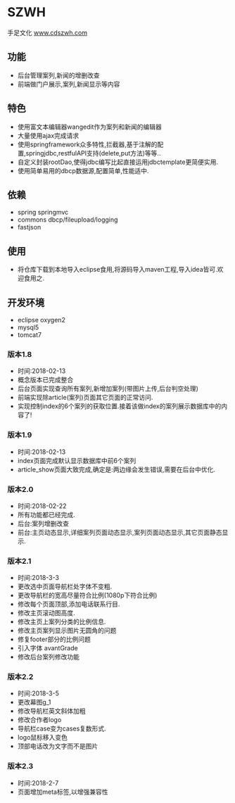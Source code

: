 # SZWH
手足文化
www.cdszwh.com

## 功能
- 后台管理案列,新闻的增删改查
- 前端做门户展示,案列,新闻显示等内容

## 特色
- 使用富文本编辑器wangedit作为案列和新闻的编辑器
- 大量使用ajax完成请求
- 使用springframework众多特性,拦截器,基于注解的配置,springjdbc,restfulAPI支持(delete,put方法)等等..
- 自定义封装rootDao,使得jdbc编写比起直接运用jdbctemplate更简便实用.
- 使用简单易用的dbcp数据源,配置简单,性能适中.

## 依赖
- spring springmvc
- commons dbcp/fileupload/logging
- fastjson

## 使用
- 将仓库下载到本地导入eclipse食用,将源码导入maven工程,导入idea皆可.欢迎食用之.

## 开发环境
- eclipse oxygen2
- mysql5
- tomcat7

### 版本1.8
- 时间:2018-02-13
- 概念版本已完成整合
- 后台页面实现查询所有案列,新增加案列(带图片上传,后台判空处理)
- 前端实现除article(案列)页面其它页面的正常访问.
- 实现控制index的6个案列的获取位置.接着该做index的案列展示数据库中的内容了!

### 版本1.9
- 时间:2018-02-13
- index页面完成默认显示数据库中前6个案列
- article_show页面大致完成,确定是:两边缘会发生错误,需要在后台中优化.

### 版本2.0
- 时间:2018-02-22
- 所有功能都已经完成.
- 后台:案列增删改查
- 前台:主页动态显示,详细案列页面动态显示,案列页面动态显示,其它页面静态显示.

### 版本2.1
- 时间:2018-3-3
- 更改选中页面导航栏处字体不变粗.
- 更改导航栏的宽高尽量符合比例(1080p下符合比例)
- 修改每个页面顶部,添加电话联系行目.
- 修改主页滚动图高度.
- 修改主页上案列分类的比例信息.
- 修改主页案列显示图片无圆角的问题
- 修复footer部分的比例问题
- 引入字体 avantGrade
- 修改后台案列修改功能

### 版本2.2
- 时间:2018-3-5
- 更改幕图g_1
- 修改导航栏英文斜体加粗
- 修改合作者logo
- 导航栏case变为cases复数形式.
- logo鼠标移入变色
- 顶部电话改为文字而不是图片

### 版本2.3
- 时间:2018-2-7
- 页面增加meta标签<meta content="IE=edge,chrome=1" http-equiv="X-UA-Compatible" />,以增强兼容性